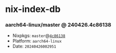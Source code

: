# nix-index-db
### aarch64-linux/master @ 240426.4c86138
- Nixpkgs: `master`@[`4c86138`](https://github.com/NixOS/nixpkgs/commit/4c86138ce486d601d956a165e2f7a0fc029a03c1)
- Platform: `aarch64-linux`
- Date: `20240426002951`
